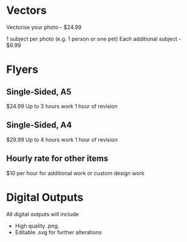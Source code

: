 # Vectors

Vectorise your photo - $24.99

1 subject per photo (e.g. 1 person or one pet)
Each additional subject - $9.99

# Flyers
## Single-Sided, A5
$24.99
Up to 3 hours work
1 hour of revision

## Single-Sided, A4
$29.99
Up to 4 hours work
1 hour of revision

## Hourly rate for other items
$10 per hour for additional work or custom design work

# Digital Outputs
All digital outputs will include

- High quality .png.
- Editable .svg for further alterations
